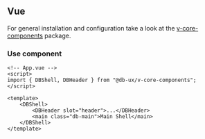 ## Vue

For general installation and configuration take a look at the [v-core-components](https://www.npmjs.com/package/@db-ux/v-core-components) package.

### Use component

```vue App.vue
<!-- App.vue -->
<script>
import { DBShell, DBHeader } from "@db-ux/v-core-components";
</script>

<template>
	<DBShell>
		<DBHeader slot="header">...</DBHeader>
		<main class="db-main">Main Shell</main>
	</DBShell>
</template>
```
